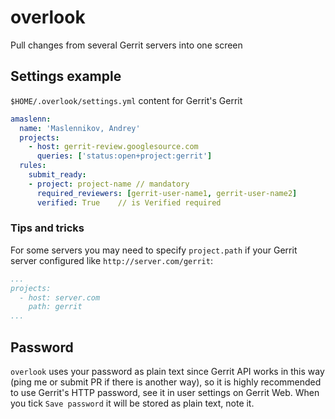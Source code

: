 # overlook
Pull changes from several Gerrit servers into one screen

## Settings example
`$HOME/.overlook/settings.yml` content for Gerrit's Gerrit
```yaml
amaslenn:
  name: 'Maslennikov, Andrey'
  projects:
    - host: gerrit-review.googlesource.com
      queries: ['status:open+project:gerrit']
  rules:
    submit_ready:
    - project: project-name // mandatory
      required_reviewers: [gerrit-user-name1, gerrit-user-name2]
      verified: True    // is Verified required
```

### Tips and tricks
For some servers you may need to specify `project.path` if your Gerrit server configured like `http://server.com/gerrit`:
```yaml
...
projects:
  - host: server.com
    path: gerrit
...
```

## Password
`overlook` uses your password as plain text since Gerrit API works in this way (ping me or submit PR if there is another way), so it is highly recommended to use Gerrit's HTTP password, see it in user settings on Gerrit Web.
When you tick `Save password` it will be stored as plain text, note it.
